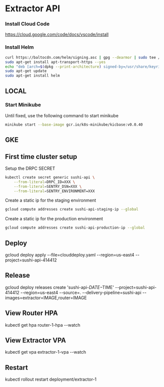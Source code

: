 # Extractor API

### Install Cloud Code

https://cloud.google.com/code/docs/vscode/install

### Install Helm

```bash
curl https://baltocdn.com/helm/signing.asc | gpg --dearmor | sudo tee /usr/share/keyrings/helm.gpg > /dev/null
sudo apt-get install apt-transport-https --yes
echo "deb [arch=$(dpkg --print-architecture) signed-by=/usr/share/keyrings/helm.gpg] https://baltocdn.com/helm/stable/debian/ all main" | sudo tee /etc/apt/sources.list.d/helm-stable-debian.list
sudo apt-get update
sudo apt-get install helm
```

## LOCAL

### Start Minikube

Until fixed, use the following command to start minikube

```bash
minikube start --base-image gcr.io/k8s-minikube/kicbase:v0.0.40
```

## GKE

## First time cluster setup

Setup the DRPC SECRET

```bash
kubectl create secret generic sushi-api \
    --from-literal=DRPC_ID=XXX \
    --from-literal=SENTRY_DSN=XXX \
    --from-literal=SENTRY_ENVIRONMENT=XXX
```

Create a static ip for the staging environment
```bash
gcloud compute addresses create sushi-api-staging-ip --global
```

Create a static ip for the production environment
```bash
gcloud compute addresses create sushi-api-production-ip --global
```

## Deploy

gcloud deploy apply --file=clouddeploy.yaml --region=us-east4 --project=sushi-api-414412

## Release

gcloud deploy releases create 'sushi-api-$DATE-$TIME' --project=sushi-api-414412 --region=us-east4 --source=. --delivery-pipeline=sushi-api --images=extractor=IMAGE,router=IMAGE

## View Router HPA

kubectl get hpa router-1-hpa --watch

## View Extractor VPA

kubectl get vpa extractor-1-vpa --watch

## Restart

kubectl rollout restart deployment/extractor-1